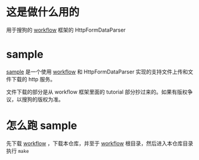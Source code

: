 # 这是做什么用的
用于搜狗的 [workflow](https://github.com/sogou/workflow) 框架的 HttpFormDataParser

# sample

[sample](sample.cc) 是一个使用 [workflow](https://github.com/sogou/workflow) 和 HttpFormDataParser 实现的支持文件上传和文件下载的 http 服务。

文件下载的部分是从 workflow 框架里面的 tutorial 部分抄过来的。如果有版权争议，以搜狗的版权为准。

# 怎么跑 sample
先下载 [workflow](https://github.com/sogou/workflow) ，下载本仓库，并至于 [workflow](https://github.com/sogou/workflow) 根目录，然后进入本仓库目录执行 `make`